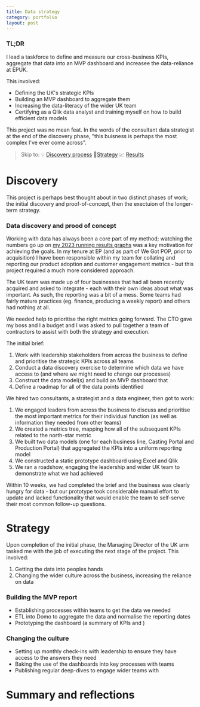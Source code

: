```yaml
---
title: Data strategy
category: portfolio
layout: post
---
```


### TL;DR
I lead a taskforce to define and measure our cross-business KPIs, aggregate that data into an MVP dashboard and increasee the data-reliance at EPUK. 

This involved: 
* Defining the UK's strategic KPIs
* Building an MVP dashboard to aggregate them
* Increasing the data-literacy of the wider UK team
* Certifying as a Qlik data analyst and training myself on how to build efficient data models

This project was no mean feat. In the words of the consultant data strategist at the end of the discovery phase, "this buisness is perhaps the most complex I've ever come across".

> Skip to:
> 💡 [Discovery process](#discovery)
> 🎯[Strategy](#strategy)
> 📈 [Results](#summary-and-reflections)

# Discovery
This project is perhaps best thought about in two distinct phases of work; the initial discovery and proof-of-concept, then the exectuion of the longer-term strategy.

### Data discovery and prood of concept
Working with data has always been a core part of my method; watching the numbers go up on [my 2023 running results graphs]({{site.baseurl}}/running-2023) was a key motivation for achieving the goals. In my tenure at EP (and as part of We Got POP, prior to acquisition) I have been responsible within my team for collating and reporting our product adoption and customer engagement metrics - but this project required a much more considered approach. 

The UK team was made up of four businesses that had all been recently acquired and asked to integrate - each with their own ideas about what was important. As such, the reporting was a bit of a mess. Some teams had fairly mature practices (eg. finance, producing a weekly report) and others had nothing at all. 

We needed help to prioritise the right metrics going forward. The CTO gave my boss and I a budget and I was asked to pull together a team of contractors to assist with both the strategy and execution. 

The initial brief: 

1. Work with leadership stakeholders from across the business to define and prioritise the strategic KPIs across all teams
2. Conduct a data discovery exercise to determine which data we have access to (and where we might need to change our processes)
3. Construct the data model(s) and build an MVP dashboard that 
4. Define a roadmap for all of the data points identified

We hired two consultants, a strategist and a data engineer, then got to work: 

1. We engaged leaders from across the business to discuss and prioritise the most important metrics for their individual function (as well as information they needed from other teams)
2. We created a metrics tree, mapping how all of the subsequent KPIs related to the north-star metric
3. We built two data models (one for each business line, Casting Portal and Production Portal) that aggregated the KPIs into a uniform reporting model
4. We constructed a static prototype dashboard using Excel and Qlik
5. We ran a roadshow, engaging the leadership and wider UK team to demonstrate what we had achieved

Within 10 weeks, we had completed the brief and the business was clearly hungry for data - but our prototype took considerable manual effort to update and lacked functionality that would enable the team to self-serve their most common follow-up questions. 

# Strategy
Upon completion of the initial phase, the Managing Director of the UK arm tasked me with the job of executing the next stage of the project. This involved: 

1. Getting the data into peoples hands
2. Changing the wider culture across the business, increasing the reliance on data

### Building the MVP report
* Establishing processes within teams to get the data we needed
* ETL into Domo to aggregate the data and normalise the reporting dates
* Prototyping the dashboard (a summary of KPIs and )

### Changing the culture
* Setting up monthly check-ins with leadership to ensure they have access to the answers they need
* Baking the use of the dashboards into key processes with teams
* Publishing regular deep-dives to engage wider teams with 

# Summary and reflections

